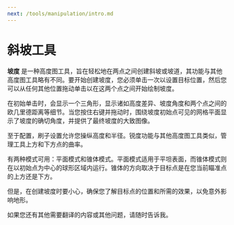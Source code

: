 ```yaml
---
next: /tools/manipulation/intro.md
---
```


# 斜坡工具

**坡度** 是一种高度图工具，旨在轻松地在两点之间创建斜坡或坡道，其功能与其他高度图工具略有不同。要开始创建坡度，您必须单击一次以设置目标位置，然后您可以从任何其他位置拖动单击以在这两个点之间开始绘制坡度。

在初始单击时，会显示一个三角形，显示诸如高度差异、坡度角度和两个点之间的欧几里德距离等细节。当您按住右键并拖动时，围绕坡度初始点可见的网格平面显示了坡度的确切角度，并提供了最终坡度的大致图像。

至于配置，刷子设置允许您操纵高度和半径。锐度功能与其他高度图工具类似，管理工具上方和下方点的曲率。

有两种模式可用：平面模式和锥体模式。平面模式适用于平坦表面，而锥体模式则在以初始点为中心的球形区域内运行。锥体的方向取决于目标点是在您当前瞄准点的上方还是下方。

但是，在创建坡度时要小心，确保您了解目标点的位置和所需的效果，以免意外影响地形。

如果您还有其他需要翻译的内容或其他问题，请随时告诉我。